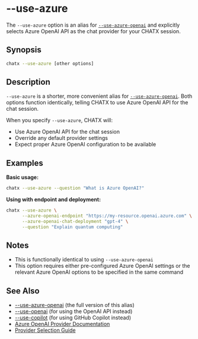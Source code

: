# --use-azure

The `--use-azure` option is an alias for [`--use-azure-openai`](./use-azure-openai.md) and explicitly selects Azure OpenAI API as the chat provider for your CHATX session.

## Synopsis

```bash
chatx --use-azure [other options]
```

## Description

`--use-azure` is a shorter, more convenient alias for [`--use-azure-openai`](./use-azure-openai.md). Both options function identically, telling CHATX to use Azure OpenAI API for the chat session.

When you specify `--use-azure`, CHATX will:

- Use Azure OpenAI API for the chat session
- Override any default provider settings
- Expect proper Azure OpenAI configuration to be available

## Examples

**Basic usage:**

```bash
chatx --use-azure --question "What is Azure OpenAI?"
```

**Using with endpoint and deployment:**

```bash
chatx --use-azure \
      --azure-openai-endpoint "https://my-resource.openai.azure.com" \
      --azure-openai-chat-deployment "gpt-4" \
      --question "Explain quantum computing"
```

## Notes

- This is functionally identical to using `--use-azure-openai`
- This option requires either pre-configured Azure OpenAI settings or the relevant Azure OpenAI options to be specified in the same command

## See Also

- [--use-azure-openai](./use-azure-openai.md) (the full version of this alias)
- [--use-openai](./use-openai.md) (for using the OpenAI API instead)
- [--use-copilot](./use-copilot.md) (for using GitHub Copilot instead)
- [Azure OpenAI Provider Documentation](../../../providers/azure-openai.md)
- [Provider Selection Guide](../../../providers/index.md)
